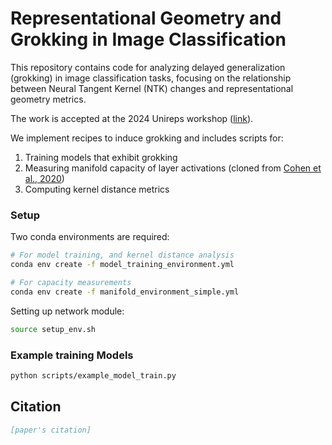 # Representational Geometry and Grokking in Image Classification

This repository contains code for analyzing delayed generalization (grokking) in image classification tasks, focusing on the relationship between Neural Tangent Kernel (NTK) changes and representational geometry metrics.

The work is accepted at the 2024 Unireps workshop ([link](https://openreview.net/forum?id=1ae108kHk2&noteId=1ae108kHk2)).


We implement recipes to induce grokking and includes scripts for:
1. Training models that exhibit grokking
2. Measuring manifold capacity of layer activations (cloned from [Cohen et al., 2020](https://www.nature.com/articles/s41467-020-14578-5))
3. Computing kernel distance metrics


### Setup

Two conda environments are required:

```bash
# For model training, and kernel distance analysis
conda env create -f model_training_environment.yml

# For capacity measurements
conda env create -f manifold_environment_simple.yml
```

Setting up network module:
```bash
source setup_env.sh 
```

### Example training Models
```bash
python scripts/example_model_train.py 
```


## Citation
```bibtex
[paper's citation]
```


